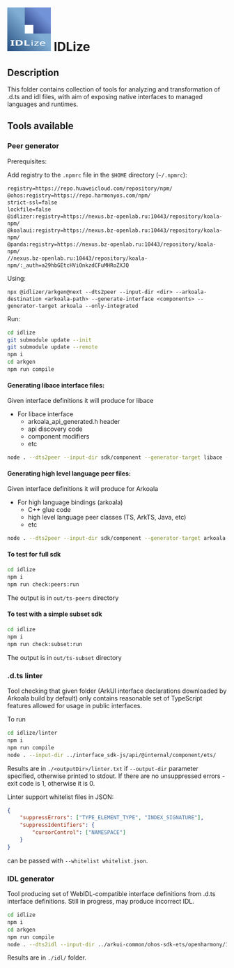 # <p> <img align="bottom" src="artwork/logo.svg" alt="logo" width="100"/> IDLize <p/>

## Description

This folder contains collection of tools for analyzing and transformation of
.d.ts and idl files, with aim of exposing native interfaces to managed languages and runtimes.

## Tools available

### Peer generator

Prerequisites:

Add registry to the `.npmrc` file in the `$HOME` directory (`~/.npmrc`):
```text
registry=https://repo.huaweicloud.com/repository/npm/
@ohos:registry=https://repo.harmonyos.com/npm/
strict-ssl=false
lockfile=false
@idlizer:registry=https://nexus.bz-openlab.ru:10443/repository/koala-npm/
@koalaui:registry=https://nexus.bz-openlab.ru:10443/repository/koala-npm/
@panda:registry=https://nexus.bz-openlab.ru:10443/repository/koala-npm/
//nexus.bz-openlab.ru:10443/repository/koala-npm/:_auth=a29hbGEtcHViOnkzdCFuMHRoZXJQ
```
Using:
```
npx @idlizer/arkgen@next --dts2peer --input-dir <dir> --arkoala-destination <arkoala-path> --generate-interface <components> --generator-target arkoala --only-integrated
```

Run:
```bash
cd idlize
git submodule update --init
git submodule update --remote
npm i
cd arkgen
npm run compile
```

#### Generating libace interface files:

Given interface definitions it will produce for libace
  * For libace interface
    * arkoala_api_generated.h header
    * api discovery code
    * component modifiers
    * etc

```bash
node . --dts2peer --input-dir sdk/component --generator-target libace --api-version 140
```

#### Generating high level language peer files:

Given interface definitions it will produce for Arkoala
  * For high language bindings (arkoala)
    * C++ glue code
    * high level language peer classes (TS, ArkTS, Java, etc)
    * etc


```bash
node . --dts2peer --input-dir sdk/component --generator-target arkoala --api-version 140
```


#### To test for full sdk

```bash
cd idlize
npm i
npm run check:peers:run
```

The output is in `out/ts-peers` directory

#### To test with a simple subset sdk

```bash
cd idlize
npm i
npm run check:subset:run
```

The output is in `out/ts-subset` directory

### .d.ts linter

 Tool checking that given folder (ArkUI interface declarations downloaded by Arkoala build by default) only contains reasonable set of TypeScript features allowed for usage in public interfaces.

To run

```bash
cd idlize/linter
npm i
npm run compile
node . --input-dir ../interface_sdk-js/api/@internal/component/ets/
```

Results are in `./<outputDir>/linter.txt` if  `--output-dir` parameter specified, otherwise printed to stdout.
If there are no unsuppressed errors - exit code is 1, otherwise it is 0.

Linter support whitelist files in JSON:
```json
{
    "suppressErrors": ["TYPE_ELEMENT_TYPE", "INDEX_SIGNATURE"],
    "suppressIdentifiers": {
        "cursorControl": ["NAMESPACE"]
    }
}
```
can be passed with `--whitelist whitelist.json`.

### IDL generator

 Tool producing set of WebIDL-compatible interface definitions from .d.ts interface definitions.
 Still in progress, may produce incorrect IDL.

```bash
cd idlize
npm i
cd arkgen
npm run compile
node . --dts2idl --input-dir ../arkui-common/ohos-sdk-ets/openharmony/10/ets/component --output-dir ./idl
```

Results are in `./idl/` folder.
